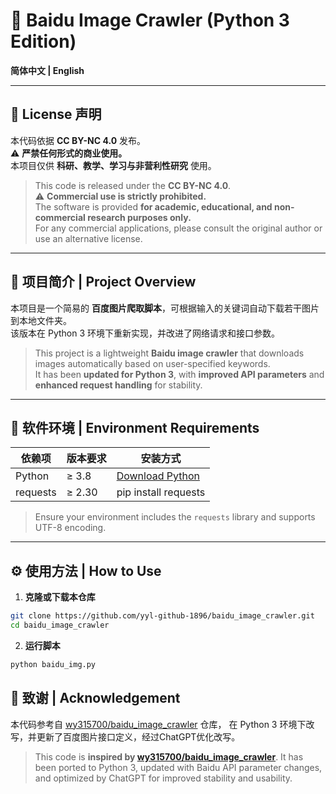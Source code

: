 
# 🐼 Baidu Image Crawler (Python 3 Edition)

**简体中文 | English**

---

## 📜 License 声明

本代码依据 **CC BY-NC 4.0** 发布。  
⚠️ **严禁任何形式的商业使用。**  
本项目仅供 **科研、教学、学习与非营利性研究** 使用。  

> This code is released under the **CC BY-NC 4.0**.  
> ⚠️ **Commercial use is strictly prohibited.**  
> The software is provided **for academic, educational, and non-commercial research purposes only.**  
> For any commercial applications, please consult the original author or use an alternative license.

---

## 🧠 项目简介 | Project Overview

本项目是一个简易的 **百度图片爬取脚本**，可根据输入的关键词自动下载若干图片到本地文件夹。  
该版本在 Python 3 环境下重新实现，并改进了网络请求和接口参数。

> This project is a lightweight **Baidu image crawler** that downloads images automatically based on user-specified keywords.  
> It has been **updated for Python 3**, with **improved API parameters** and **enhanced request handling** for stability.

---

## 🧩 软件环境 | Environment Requirements

| 依赖项 | 版本要求 | 安装方式 |
|--------|-----------|-----------|
| Python | ≥ 3.8 | [Download Python](https://www.python.org/downloads/) |
| requests | ≥ 2.30 | pip install requests |

> Ensure your environment includes the `requests` library and supports UTF-8 encoding.

---

## ⚙️ 使用方法 | How to Use

1. **克隆或下载本仓库**
```bash
git clone https://github.com/yyl-github-1896/baidu_image_crawler.git
cd baidu_image_crawler
```

2. **运行脚本**

```bash
python baidu_img.py
```


## 🙏 致谢 | Acknowledgement

本代码参考自 [wy315700/baidu_image_crawler](https://github.com/wy315700/baidu_image_crawler) 仓库，
在 Python 3 环境下改写，并更新了百度图片接口定义，经过ChatGPT优化改写。

> This code is **inspired by [wy315700/baidu_image_crawler](https://github.com/wy315700/baidu_image_crawler)**.
> It has been ported to Python 3, updated with Baidu API parameter changes, and optimized by ChatGPT for improved stability and usability.

